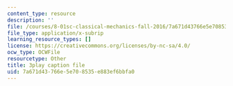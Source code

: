 ```yaml
---
content_type: resource
description: ''
file: /courses/8-01sc-classical-mechanics-fall-2016/7a671d43766e5e708535e883ef6bbfa0_1UdGbyj8924.vtt
file_type: application/x-subrip
learning_resource_types: []
license: https://creativecommons.org/licenses/by-nc-sa/4.0/
ocw_type: OCWFile
resourcetype: Other
title: 3play caption file
uid: 7a671d43-766e-5e70-8535-e883ef6bbfa0
---
```


